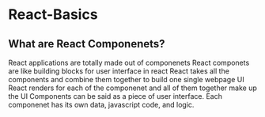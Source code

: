 # React-Basics

## What are React Componenets?
React applications are totally made out of  componenets
React componets are like building blocks for user interface in react
React takes all the components and combine them together to build one single webpage UI
React renders for each of the componenet and all of them together make up the UI
Components can be said as a piece of user interface.
Each componenet has its own data, javascript code, and logic.

